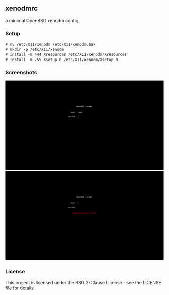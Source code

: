## xenodmrc
a minimal OpenBSD xenodm config 

### Setup 
```
# mv /etc/X11/xenodm /etc/X11/xenodm.bak
# mkdir -p /etc/X11/xenodm
# install -m 444 Xresources /etc/X11/xenodm/Xresources
# install -m 755 Xsetup_0 /etc/X11/xenodm/Xsetup_0
```

### Screenshots
![](img/sc0.png)
![](img/sc1.png)

### License
This project is licensed under the BSD 2-Clause License - see the LICENSE file for details
